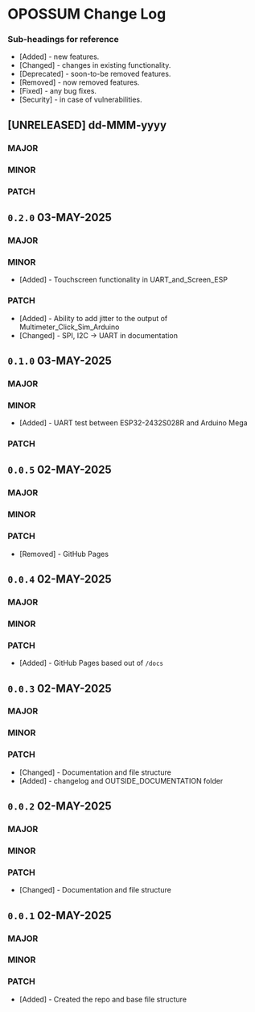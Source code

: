 # OPOSSUM Change Log

### Sub-headings for reference
- [Added] - new features.
- [Changed] - changes in existing functionality.
- [Deprecated] - soon-to-be removed features.
- [Removed] - now removed features.
- [Fixed] - any bug fixes.
- [Security] - in case of vulnerabilities.

<!------------------------------------------------------------>
## [UNRELEASED] dd-MMM-yyyy

### MAJOR

### MINOR

### PATCH

<!------------------------------------------------------------>
## `0.2.0` 03-MAY-2025

### MAJOR

### MINOR
- [Added] - Touchscreen functionality in UART_and_Screen_ESP

### PATCH
- [Added] - Ability to add jitter to the output of Multimeter_Click_Sim_Arduino
- [Changed] - SPI, I2C -> UART in documentation

<!------------------------------------------------------------>
## `0.1.0` 03-MAY-2025

### MAJOR

### MINOR
- [Added] - UART test between ESP32-2432S028R and Arduino Mega

### PATCH

<!------------------------------------------------------------>
## `0.0.5` 02-MAY-2025

### MAJOR

### MINOR

### PATCH
- [Removed] - GitHub Pages

<!------------------------------------------------------------>
## `0.0.4` 02-MAY-2025

### MAJOR

### MINOR

### PATCH
- [Added] - GitHub Pages based out of `/docs`

<!------------------------------------------------------------>
## `0.0.3` 02-MAY-2025

### MAJOR

### MINOR

### PATCH
- [Changed] - Documentation and file structure
- [Added] - changelog and OUTSIDE_DOCUMENTATION folder

<!------------------------------------------------------------>
## `0.0.2` 02-MAY-2025

### MAJOR

### MINOR

### PATCH
- [Changed] - Documentation and file structure

<!------------------------------------------------------------>
## `0.0.1` 02-MAY-2025

### MAJOR

### MINOR

### PATCH
- [Added] - Created the repo and base file structure